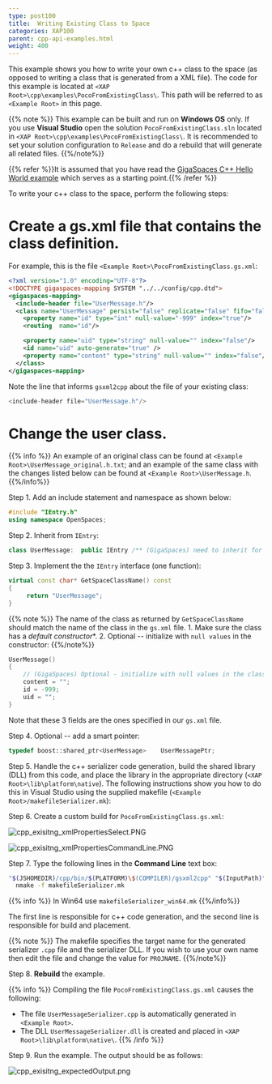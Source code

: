 ```yaml
---
type: post100
title:  Writing Existing Class to Space
categories: XAP100
parent: cpp-api-examples.html
weight: 400
---
```




This example shows you how to write your own c++ class to the space (as opposed to writing a class that is generated from a XML file). The code for this example is located at `<XAP Root>\cpp\examples\PocoFromExistingClass\`. This path will be referred to as `<Example Root>` in this page.

{{% note %}}
This example can be built and run on **Windows OS** only. If you use **Visual Studio** open the solution `PocoFromExistingClass.sln` located in `<XAP Root>\cpp\examples\PocoFromExistingClass\`. It is recommended to set your solution configuration to `Release` and do a rebuild that will generate all related files.
{{%/note%}}

{{% refer %}}It is assumed that you have read the [GigaSpaces C++ Hello World example](./cpp-api-hello-world-example.html) which serves as a starting point.{{% /refer %}}

To write your c++ class to the space, perform the following steps:

# Create a gs.xml file that contains the class definition.

For example, this is the file `<Example Root>\PocoFromExistingClass.gs.xml`:


```xml
<?xml version="1.0" encoding="UTF-8"?>
<!DOCTYPE gigaspaces-mapping SYSTEM "../../config/cpp.dtd">
<gigaspaces-mapping>
  <include-header file="UserMessage.h"/>
  <class name="UserMessage" persist="false" replicate="false" fifo="false" >
    <property name="id" type="int" null-value="-999" index="true"/>
    <routing  name="id"/>

    <property name="uid" type="string" null-value="" index="false"/>
    <id name="uid" auto-generate="true" />
    <property name="content" type="string" null-value="" index="false"/>
  </class>
</gigaspaces-mapping>
```

Note the line that informs `gsxml2cpp` about the file of your existing class:


```cpp
<include-header file="UserMessage.h"/>
```

# Change the user class.

{{% info %}}
An example of an original class can be found at `<Example Root>\UserMessage_original.h.txt`; and an example of the same class with the changes listed below can be found at `<Example Root>\UserMessage.h`.
{{%/info%}}

Step 1. Add an include statement and namespace as shown below:


```cpp
#include "IEntry.h"
using namespace OpenSpaces;
```

Step 2. Inherit from `IEntry`:


```cpp
class UserMessage:  public IEntry /** (GigaSpaces) need to inherit for space operations **/
```

Step 3. Implement the the `IEntry` interface (one function):


```cpp
virtual const char* GetSpaceClassName() const
{
     return "UserMessage";
}
```

{{% note %}}
The name of the class as returned by `GetSpaceClassName` should match the name of the class in the `gs.xml` file.
    1. Make sure the class has a *default constructor**.
    2. Optional -- initialize with `null values` in the constructor:
{{%/note%}}


```cpp
UserMessage()
{
	// (GigaSpaces) Optional - initialize with null values in the class constructor
	content = "";
	id = -999;
	uid = "";
}
```

Note that these 3 fields are the ones specified in our `gs.xml` file.

Step 4. Optional -- add a smart pointer:


```cpp
typedef boost::shared_ptr<UserMessage>    UserMessagePtr;
```

Step 5. Handle the c++ serializer code generation, build the shared library (DLL) from this code, and place the library in the appropriate directory (`<XAP Root>\lib\platform\native`).
The following instructions show you how to do this in Visual Studio using the supplied makefile (`<Example Root>/makefileSerializer.mk`):

Step 6. Create a custom build for `PocoFromExistingClass.gs.xml`:

![cpp_exisitng_xmlPropertiesSelect.PNG](/attachment_files/cpp_exisitng_xmlPropertiesSelect.PNG)

![cpp_exisitng_xmlPropertiesCommandLine.PNG](/attachment_files/cpp_exisitng_xmlPropertiesCommandLine.PNG)

Step 7. Type the following lines in the **Command Line** text box:


```bash
"$(JSHOMEDIR)/cpp/bin/$(PLATFORM)\$(COMPILER)/gsxml2cpp" "$(InputPath)" NA "$(InputDir)\UserMessageSerializer.cpp" DummyHeaderFile
  nmake -f makefileSerializer.mk
```

{{% info %}}
In Win64 use `makefileSerializer_win64.mk`
{{%/info%}}

The first line is responsible for c++ code generation, and the second line is responsible for build and placement.

{{% note %}}
The makefile specifies the target name for the generated serializer `.cpp` file and the serializer DLL. If you wish to use your own name then edit the file and change the value for `PROJNAME`.
{{%/note%}}

Step 8. **Rebuild** the example.

{{% info %}}
Compiling the file `PocoFromExistingClass.gs.xml` causes the following:

- The file `UserMessageSerializer.cpp` is automatically generated in `<Example Root>`.
- The DLL `UserMessageSerializer.dll` is created and placed in `<XAP Root>\lib\platform\native\`.
{{% /info %}}

Step 9. Run the example. The output should be as follows:

![cpp_exisitng_expectedOutput.png](/attachment_files/cpp_exisitng_expectedOutput.png)
